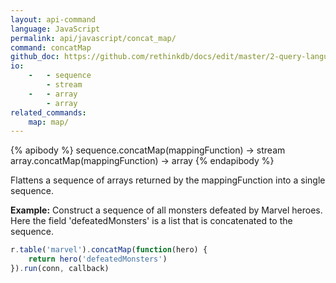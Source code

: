 ```yaml
---
layout: api-command 
language: JavaScript
permalink: api/javascript/concat_map/
command: concatMap
github_doc: https://github.com/rethinkdb/docs/edit/master/2-query-language/api/javascript/transformations/concatMap.md
io:
    -   - sequence
        - stream
    -   - array
        - array
related_commands:
    map: map/
---
```


{% apibody %}
sequence.concatMap(mappingFunction) &rarr; stream
array.concatMap(mappingFunction) &rarr; array
{% endapibody %}

Flattens a sequence of arrays returned by the mappingFunction into a single sequence.

__Example:__ Construct a sequence of all monsters defeated by Marvel heroes. Here the field
'defeatedMonsters' is a list that is concatenated to the sequence.

```js
r.table('marvel').concatMap(function(hero) {
    return hero('defeatedMonsters')
}).run(conn, callback)
```


